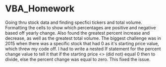 # VBA_Homework

Going thru stock data and finding specfici tickers and total volume. Formatting the cells to show which percentages are positive and negative based off yearly change. Also found the greatest percent increase and decrease, as well as the greatest total volume. The biggest challenge was in 2015 when there was a specific stock that had 0 as it's starting price value, which threw my code off. I had to write a nested If statement for the percent change value to tell it that if the starting price <> (did not) equal 0 then to divide, else the percent change was equal to zero. This fixed the issue.
